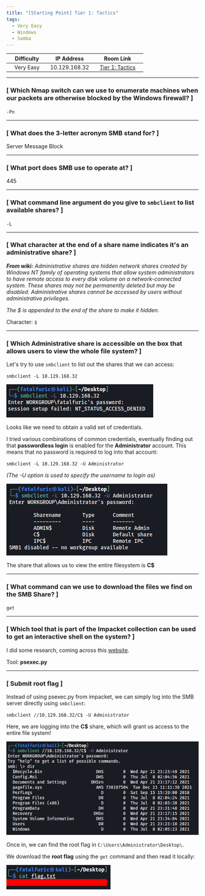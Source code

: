 ```yaml
---
title: "[Starting Point] Tier 1: Tactics"
tags:
  - Very Easy
  - Windows
  - Samba
---
```


|  | Difficulty |  |  IP Address   |  | Room Link |  |
|--| :--------: |--|:------------: |--| :--------:|--|
|  |  Very Easy |  | 10.129.168.32 |  | [Tier 1: Tactics](https://app.hackthebox.com/starting-point) |  |

---

### [ Which Nmap switch can we use to enumerate machines when our packets are otherwise blocked by the Windows firewall? ]

`-Pn`

---

### [ What does the 3-letter acronym SMB stand for? ]

Server Message Block

---

### [ What port does SMB use to operate at? ]

445

---

### [ What command line argument do you give to `smbclient` to list available shares? ]

`-L`

---

### [ What character at the end of a share name indicates it's an administrative share? ]

***From wiki:** Administrative shares are hidden network shares created by Windows NT family of operating systems that allow system administrators to have remote access to every disk volume on a network-connected system. These shares may not be permanently deleted but may be disabled. Administrative shares cannot be accessed by users without administrative privileges.*

*The $ is appended to the end of the share to make it hidden.* 

Character: `$`

---

### [ Which Administrative share is accessible on the box that allows users to view the whole file system? ]

Let's try to use `smbclient` to list out the shares that we can access:

```
smbclient -L 10.129.168.32
```

![screenshot1](../assets/images/tactics/screenshot1.png)

Looks like we need to obtain a valid set of credentials.

I tried various combinations of common credentials, eventually finding out that **passwordless login** is enabled for the **Administrator** account. This means that no password is required to log into that account:

```
smbclient -L 10.129.168.32 -U Administrator
```

*(The -U option is used to specify the username to login as)*

![screenshot2](../assets/images/tactics/screenshot2.png)

The share that allows us to view the entire filesystem is **C$**

---

### [ What command can we use to download the files we find on the SMB Share? ]

`get`

---

### [ Which tool that is part of the Impacket collection can be used to get an interactive shell on the system? ]

I did some research, coming across this [website](https://www.sans.org/blog/psexec-python-rocks/).

Tool: **psexec.py**

---

### [ Submit root flag ]

Instead of using psexec.py from impacket, we can simply log into the SMB server directly using `smbclient`:

```
smbclient //10.129.168.32/C$ -U Administrator
```

Here, we are logging into the **C$** share, which will grant us access to the entire file system!

![screenshot3](../assets/images/tactics/screenshot3.png)

Once in, we can find the root flag in `C:\Users\Administrator\Desktop\`.

We download the **root flag** using the `get` command and then read it locally:

![screenshot4](../assets/images/tactics/screenshot4.png)
